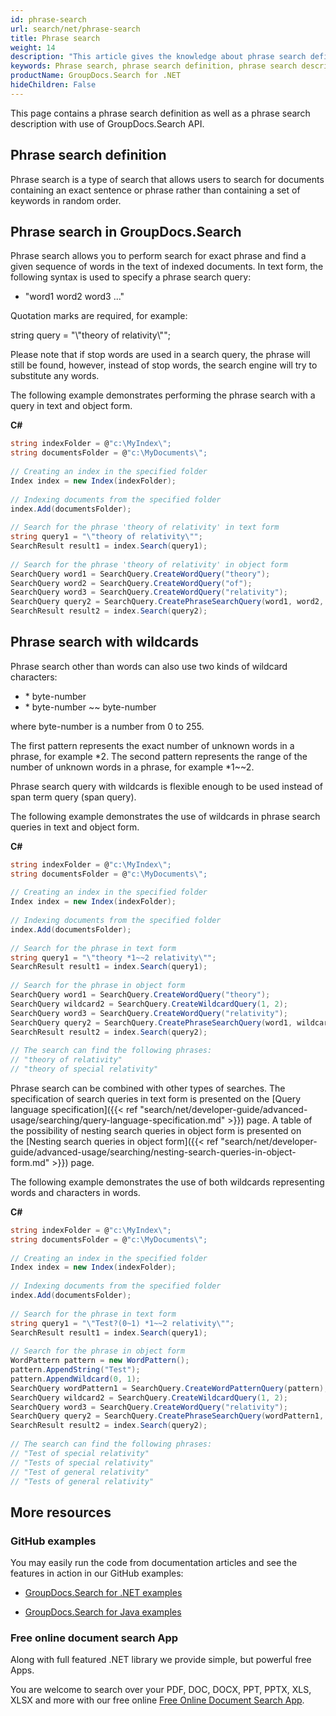 ```yaml
---
id: phrase-search
url: search/net/phrase-search
title: Phrase search
weight: 14
description: "This article gives the knowledge about phrase search definition as well as a phrase search description."
keywords: Phrase search, phrase search definition, phrase search description
productName: GroupDocs.Search for .NET
hideChildren: False
---
```

This page contains a phrase search definition as well as a phrase search description with use of GroupDocs.Search API.

## Phrase search definition

Phrase search is a type of search that allows users to search for documents containing an exact sentence or phrase rather than containing a set of keywords in random order.

## Phrase search in GroupDocs.Search

Phrase search allows you to perform search for exact phrase and find a given sequence of words in the text of indexed documents. In text form, the following syntax is used to specify a phrase search query:

*   "word1 word2 word3 ..."

Quotation marks are required, for example:

string query = "\\"theory of relativity\\"";

Please note that if stop words are used in a search query, the phrase will still be found, however, instead of stop words, the search engine will try to substitute any words.

The following example demonstrates performing the phrase search with a query in text and object form.

**C#**

```csharp
string indexFolder = @"c:\MyIndex\";
string documentsFolder = @"c:\MyDocuments\";
 
// Creating an index in the specified folder
Index index = new Index(indexFolder);
 
// Indexing documents from the specified folder
index.Add(documentsFolder);
 
// Search for the phrase 'theory of relativity' in text form
string query1 = "\"theory of relativity\"";
SearchResult result1 = index.Search(query1);
 
// Search for the phrase 'theory of relativity' in object form
SearchQuery word1 = SearchQuery.CreateWordQuery("theory");
SearchQuery word2 = SearchQuery.CreateWordQuery("of");
SearchQuery word3 = SearchQuery.CreateWordQuery("relativity");
SearchQuery query2 = SearchQuery.CreatePhraseSearchQuery(word1, word2, word3);
SearchResult result2 = index.Search(query2);
```

## Phrase search with wildcards

Phrase search other than words can also use two kinds of wildcard characters:

*   \* byte-number
*   \* byte-number ~~ byte-number

where byte-number is a number from 0 to 255.

The first pattern represents the exact number of unknown words in a phrase, for example \*2. The second pattern represents the range of the number of unknown words in a phrase, for example \*1~~2.

Phrase search query with wildcards is flexible enough to be used instead of span term query (span query).

The following example demonstrates the use of wildcards in phrase search queries in text and object form.

**C#**

```csharp
string indexFolder = @"c:\MyIndex\";
string documentsFolder = @"c:\MyDocuments\";
 
// Creating an index in the specified folder
Index index = new Index(indexFolder);
 
// Indexing documents from the specified folder
index.Add(documentsFolder);
 
// Search for the phrase in text form
string query1 = "\"theory *1~~2 relativity\"";
SearchResult result1 = index.Search(query1);
 
// Search for the phrase in object form
SearchQuery word1 = SearchQuery.CreateWordQuery("theory");
SearchQuery wildcard2 = SearchQuery.CreateWildcardQuery(1, 2);
SearchQuery word3 = SearchQuery.CreateWordQuery("relativity");
SearchQuery query2 = SearchQuery.CreatePhraseSearchQuery(word1, wildcard2, word3);
SearchResult result2 = index.Search(query2);
 
// The search can find the following phrases:
// "theory of relativity"
// "theory of special relativity"
```

Phrase search can be combined with other types of searches. The specification of search queries in text form is presented on the [Query language specification]({{< ref "search/net/developer-guide/advanced-usage/searching/query-language-specification.md" >}}) page. A table of the possibility of nesting search queries in object form is presented on the [Nesting search queries in object form]({{< ref "search/net/developer-guide/advanced-usage/searching/nesting-search-queries-in-object-form.md" >}}) page.

The following example demonstrates the use of both wildcards representing words and characters in words.

**C#**

```csharp
string indexFolder = @"c:\MyIndex\";
string documentsFolder = @"c:\MyDocuments\";
 
// Creating an index in the specified folder
Index index = new Index(indexFolder);
 
// Indexing documents from the specified folder
index.Add(documentsFolder);
 
// Search for the phrase in text form
string query1 = "\"Test?(0~1) *1~~2 relativity\"";
SearchResult result1 = index.Search(query1);
 
// Search for the phrase in object form
WordPattern pattern = new WordPattern();
pattern.AppendString("Test");
pattern.AppendWildcard(0, 1);
SearchQuery wordPattern1 = SearchQuery.CreateWordPatternQuery(pattern);
SearchQuery wildcard2 = SearchQuery.CreateWildcardQuery(1, 2);
SearchQuery word3 = SearchQuery.CreateWordQuery("relativity");
SearchQuery query2 = SearchQuery.CreatePhraseSearchQuery(wordPattern1, wildcard2, word3);
SearchResult result2 = index.Search(query2);
 
// The search can find the following phrases:
// "Test of special relativity"
// "Tests of special relativity"
// "Test of general relativity"
// "Tests of general relativity"
```

## More resources

### GitHub examples

You may easily run the code from documentation articles and see the features in action in our GitHub examples:

*   [GroupDocs.Search for .NET examples](https://github.com/groupdocs-search/GroupDocs.Search-for-.NET)
    
*   [GroupDocs.Search for Java examples](https://github.com/groupdocs-search/GroupDocs.Search-for-Java)
    

### Free online document search App

Along with full featured .NET library we provide simple, but powerful free Apps.

You are welcome to search over your PDF, DOC, DOCX, PPT, PPTX, XLS, XLSX and more with our free online [Free Online Document Search App](https://products.groupdocs.app/search).
